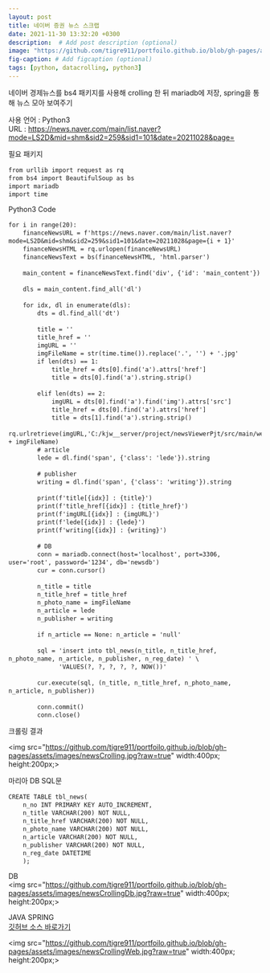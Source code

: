 ```yaml
---
layout: post
title: 네이버 증권 뉴스 스크랩
date: 2021-11-30 13:32:20 +0300
description:  # Add post description (optional)
image: "https://github.com/tigre911/portfoilo.github.io/blob/gh-pages/assets/images/naverNews.jpg?raw=true"
fig-caption: # Add figcaption (optional)
tags: [python, datacrolling, python3]
---
```


네이버 경제뉴스를 bs4 패키지를 사용해 crolling 한 뒤 mariadb에 저장,
spring을 통해 뉴스 모아 보여주기

사용 언어 : Python3<br>
URL : <a href="https://news.naver.com/main/list.naver?mode=LS2D&mid=shm&sid2=259&sid1=101&date=20211028&page=">https://news.naver.com/main/list.naver?mode=LS2D&mid=shm&sid2=259&sid1=101&date=20211028&page=</a>

필요 패키지<br>
```
from urllib import request as rq
from bs4 import BeautifulSoup as bs
import mariadb
import time
```

Python3 Code
```
for i in range(20):
    financeNewsURL = f'https://news.naver.com/main/list.naver?mode=LS2D&mid=shm&sid2=259&sid1=101&date=20211028&page={i + 1}'
    financeNewsHTML = rq.urlopen(financeNewsURL)
    financeNewsText = bs(financeNewsHTML, 'html.parser')

    main_content = financeNewsText.find('div', {'id': 'main_content'})

    dls = main_content.find_all('dl')

    for idx, dl in enumerate(dls):
        dts = dl.find_all('dt')

        title = ''
        title_href = ''
        imgURL = ''
        imgFileName = str(time.time()).replace('.', '') + '.jpg'
        if len(dts) == 1:
            title_href = dts[0].find('a').attrs['href']
            title = dts[0].find('a').string.strip()

        elif len(dts) == 2:
            imgURL = dts[0].find('a').find('img').attrs['src']
            title_href = dts[0].find('a').attrs['href']
            title = dts[1].find('a').string.strip()
            rq.urlretrieve(imgURL,'C:/kjw__server/project/newsViewerPjt/src/main/webapp/resources/newImgs/' + imgFileName)
        # article
        lede = dl.find('span', {'class': 'lede'}).string

        # publisher
        writing = dl.find('span', {'class': 'writing'}).string

        print(f'title[{idx}] : {title}')
        print(f'title_href[{idx}] : {title_href}')
        print(f'imgURL[{idx}] : {imgURL}')
        print(f'lede[{idx}] : {lede}')
        print(f'writing[{idx}] : {writing}')

        # DB
        conn = mariadb.connect(host='localhost', port=3306, user='root', password='1234', db='newsdb')
        cur = conn.cursor()

        n_title = title
        n_title_href = title_href
        n_photo_name = imgFileName
        n_article = lede
        n_publisher = writing

        if n_article == None: n_article = 'null'

        sql = 'insert into tbl_news(n_title, n_title_href, n_photo_name, n_article, n_publisher, n_reg_date) ' \
              'VALUES(?, ?, ?, ?, ?, NOW())'

        cur.execute(sql, (n_title, n_title_href, n_photo_name, n_article, n_publisher))

        conn.commit()
        conn.close()
```
크롤링 결과<br>

<img src="https://github.com/tigre911/portfoilo.github.io/blob/gh-pages/assets/images/newsCrolling.jpg?raw=true" width:400px; height:200px;>

마리아 DB SQL문<br>
```
CREATE TABLE tbl_news(
	n_no INT PRIMARY KEY AUTO_INCREMENT,
	n_title VARCHAR(200) NOT NULL,
	n_title_href VARCHAR(200) NOT NULL,
	n_photo_name VARCHAR(200) NOT NULL,
	n_article VARCHAR(200) NOT NULL,
	n_publisher VARCHAR(200) NOT NULL,
	n_reg_date DATETIME
	);
```
DB<br>
<img src="https://github.com/tigre911/portfoilo.github.io/blob/gh-pages/assets/images/newsCrollingDb.jpg?raw=true" width:400px; height:200px;>

JAVA SPRING<br>
<a href="https://github.com/tigre911/myJAVA/tree/master/newViewersPjt">깃허브 소스 바로가기</a>

<img src="https://github.com/tigre911/portfoilo.github.io/blob/gh-pages/assets/images/newsCrollingWeb.jpg?raw=true" width:400px; height:200px;>															      
